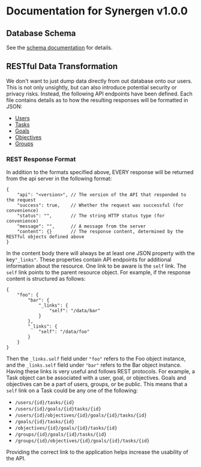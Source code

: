 # Documentation for Synergen v1.0.0

## Database Schema

See the [schema documentation](./db-schema.md) for details.

## RESTful Data Transformation
We don't want to just dump data directly from out database onto our users. This is not only unsightly, but can also introduce potential security or privacy risks. Instead, the following API endpoints have been defined. Each file contains details as to how the resulting responses will be formatted in JSON:
- [Users](./rest-users.md)
- [Tasks](./rest-tasks.md)
- [Goals](./rest-goals.md)
- [Objectives](./rest-objectives.md)
- [Groups](./rest-groups.md)

### REST Response Format
In addition to the formats specified above, EVERY response will be returned from the api server in the following format:

```json5
{
    "api": "<version>", // The version of the API that responded to the request
    "success": true,    // Whether the request was successful (for convenience)
    "status": "",       // The string HTTP status type (for convenience)
    "message": "",      // A message from the server
    "content": {}       // The response content, determined by the RESTful objects defined above
}
```

In the content body there will always be at least one JSON property with the key`"_links"`. These properties contain API endpoints for additional information about the resource. One link to be aware is the `self` link. The `self` link points to the parent resource object. For example, if the response content is structured as follows:

```json5
{
    "foo": {
        "bar": {
            "_links": {
                "self": "/data/bar"
            }
        },
        "_links": {
            "self": "/data/foo"
        }
    }
}
```

Then the `_links.self` field under `"foo"` refers to the Foo object instance, and the `_links.self` field under `"bar"` refers to the Bar object instance. Having these links is very useful and follows REST protocols. For example, a Task object can be associated with a user, goal, or objectives. Goals and objectives can be a part of users, groups, or be public. This means that a `self` link on a Task could be any one of the following:
- `/users/{id}/tasks/{id}`
- `/users/{id}/goals/{id}tasks/{id}`
- `/users/{id}/objectives/{id}/goals/{id}/tasks/{id}`
- `/goals/{id}/tasks/{id}`
- `/objectives/{id}/goals/{id}/tasks/{id}`
- `/groups/{id}/goals/{id}/tasks/{id}`
- `/groups/{id}/objectives/{id}/goals/{id}/tasks/{id}`

Providing the correct link to the application helps increase the usability of the API.